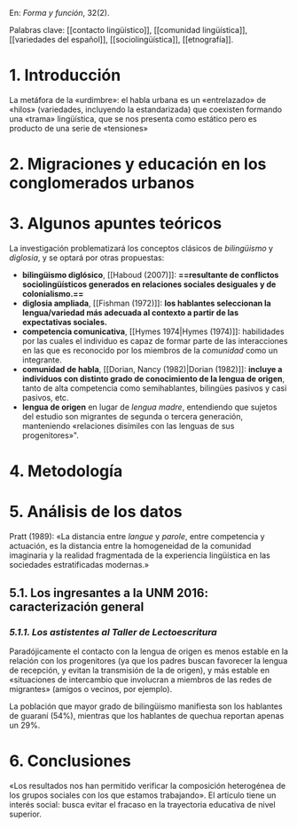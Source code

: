 En: _Forma y función_, 32(2).

Palabras clave: [[contacto lingüístico]], [[comunidad lingüística]], [[variedades del español]], [[sociolingüística]], [[etnografía]].

# 1. Introducción
La metáfora de la «urdimbre»: el habla urbana es un «entrelazado» de «hilos» (variedades, incluyendo la estandarizada) que coexisten formando una «trama» lingüística, que se nos presenta como estático pero es producto de una serie de «tensiones» 
# 2. Migraciones y educación en los conglomerados urbanos
# 3. Algunos apuntes teóricos
La investigación problematizará los conceptos clásicos de _bilingüismo_ y _diglosia_, y se optará por otras propuestas:
* **bilingüismo diglósico**, [[Haboud (2007)]]: **==resultante de conflictos sociolingüísticos generados en relaciones sociales desiguales y de colonialismo.==**
* **diglosia ampliada**, [[Fishman (1972)]]: **los hablantes seleccionan la lengua/variedad más adecuada al contexto a partir de las expectativas sociales.**
* **competencia comunicativa**, [[Hymes 1974|Hymes (1974)]]: habilidades por las cuales el individuo es capaz de formar parte de las interacciones en las que es reconocido por los miembros de la *comunidad* como un integrante.
* **comunidad de habla**, [[Dorian, Nancy (1982)|Dorian (1982)]]: **incluye a individuos con distinto grado de conocimiento de la lengua de origen**, tanto de alta competencia como semihablantes, bilingües pasivos y casi pasivos, etc.
* **lengua de origen** en lugar de _lengua madre_, entendiendo que sujetos del estudio son migrantes de segunda o tercera generación, manteniendo «relaciones disímiles con las lenguas de sus progenitores»". 
# 4. Metodología
# 5. Análisis de los datos
Pratt (1989): «La distancia entre _langue_ y _parole_, entre competencia y actuación, es la distancia entre la homogeneidad de la comunidad imaginaria y la realidad fragmentada de la experiencia lingüística en las sociedades estratificadas modernas.»
## 5.1. Los ingresantes a la UNM 2016: caracterización general
### _5.1.1. Los astistentes al Taller de Lectoescritura_
Paradójicamente el contacto con la lengua de origen es menos estable en la relación con los progenitores (ya que los padres buscan favorecer la lengua de recepción, y evitan la transmisión de la de origen), y más estable en «situaciones de intercambio que involucran a miembros de las redes de migrantes» (amigos o vecinos, por ejemplo). 

La población que mayor grado de bilingüismo manifiesta son los hablantes de guaraní (54%), mientras que los hablantes de quechua reportan apenas un 29%. 
# 6. Conclusiones
«Los resultados nos han permitido verificar la composición heterogénea de los grupos sociales con los que estamos trabajando». El artículo tiene un interés social: busca evitar el fracaso en la trayectoria educativa de nivel superior. 